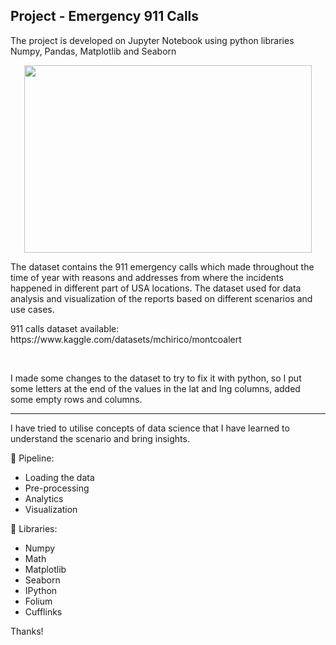 ## Project - Emergency 911 Calls <br>
The project is developed on Jupyter Notebook using python libraries Numpy, Pandas, Matplotlib and Seaborn<br>
<p align ="center">
  <img width="460" height="300" src="https://images.unsplash.com/photo-1575259711652-42e26c56d354?ixlib=rb-4.0.3&ixid=MnwxMjA3fDB8MHxwaG90by1wYWdlfHx8fGVufDB8fHx8&auto=format&fit=crop&w=865&q=80">
 </p>

<p>
  The dataset contains the 911 emergency calls which made throughout the time of year with reasons and addresses from where the incidents happened in different part of USA locations. The dataset used for data analysis and visualization of the reports based on different scenarios and use cases.
</p>
911 calls dataset available: https://www.kaggle.com/datasets/mchirico/montcoalert<br>

<br><p> I made some changes to the dataset to try to fix it with python, so I put some letters at the end of the values in the lat and lng columns, added some empty rows and columns. </p>

- --

I have tried to utilise concepts of data science that I have learned to understand the scenario and bring insights. 

🔧 Pipeline:<br>
* Loading the data
* Pre-processing
* Analytics
* Visualization

🎲 Libraries:<br>
* Numpy
* Math
* Matplotlib
* Seaborn
* IPython
* Folium
* Cufflinks

Thanks! 
